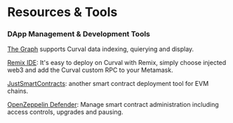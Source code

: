 # Resources & Tools

### DApp Management & Development Tools

[The Graph](https://thegraph.com) supports Curval data indexing, quierying and display.

[Remix IDE](https://remix-project.org/): It's easy to deploy on Curval with Remix, simply choose injected web3 and add the Curval custom RPC to your Metamask.

[JustSmartContracts](https://justsmartcontracts.dev/): another smart contract deployment tool for EVM chains.&#x20;

[OpenZeppelin Defender](https://defender.openzeppelin.com): Manage smart contract administration including access controls, upgrades and pausing.
